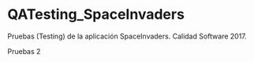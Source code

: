 # QATesting_SpaceInvaders

Pruebas (Testing) de la aplicación SpaceInvaders.
Calidad Software 2017.

Pruebas 2 